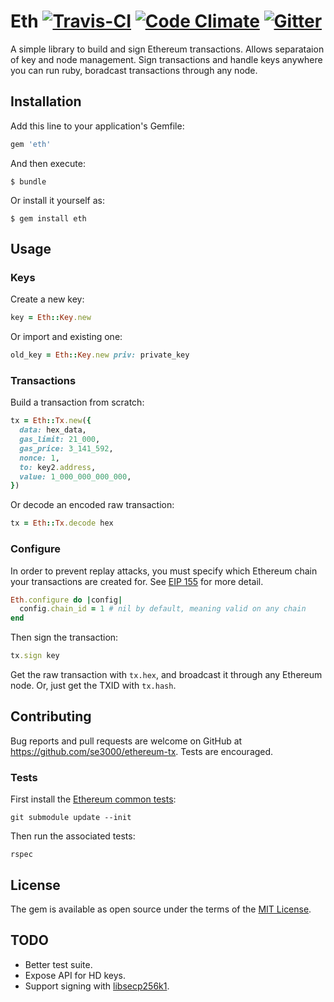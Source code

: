 # Eth [![Travis-CI](https://travis-ci.org/se3000/ruby-eth.svg?branch=master)](https://travis-ci.org/se3000/ruby-eth) [![Code Climate](https://codeclimate.com/github/se3000/ruby-eth/badges/gpa.svg)](https://codeclimate.com/github/se3000/ruby-eth) [![Gitter](https://badges.gitter.im/ruby-eth/Lobby.svg)](https://gitter.im/ruby-eth/Lobby)

A simple library to build and sign Ethereum transactions. Allows separataion of key and node management. Sign transactions and handle keys anywhere you can run ruby, boradcast transactions through any node.

## Installation

Add this line to your application's Gemfile:

```ruby
gem 'eth'
```

And then execute:

    $ bundle

Or install it yourself as:

    $ gem install eth

## Usage

### Keys
Create a new key:
```ruby
key = Eth::Key.new
```
Or import and existing one:
```ruby
old_key = Eth::Key.new priv: private_key
```

### Transactions

Build a transaction from scratch:
```ruby
tx = Eth::Tx.new({
  data: hex_data,
  gas_limit: 21_000,
  gas_price: 3_141_592,
  nonce: 1,
  to: key2.address,
  value: 1_000_000_000_000,
})
```
Or decode an encoded raw transaction:
```ruby
tx = Eth::Tx.decode hex
```

### Configure
In order to prevent replay attacks, you must specify which Ethereum chain your transactions are created for. See [EIP 155](https://github.com/ethereum/EIPs/issues/155) for more detail.
```ruby
Eth.configure do |config|
  config.chain_id = 1 # nil by default, meaning valid on any chain
end
```

Then sign the transaction:
```ruby
tx.sign key
```
Get the raw transaction with `tx.hex`, and broadcast it through any Ethereum node. Or, just get the TXID with `tx.hash`.


## Contributing

Bug reports and pull requests are welcome on GitHub at https://github.com/se3000/ethereum-tx. Tests are encouraged.

### Tests

First install the [Ethereum common tests](https://github.com/ethereum/tests):
```shell
git submodule update --init
```

Then run the associated tests:
```shell
rspec
```


## License

The gem is available as open source under the terms of the [MIT License](http://opensource.org/licenses/MIT).

## TODO
- Better test suite.
- Expose API for HD keys.
- Support signing with [libsecp256k1](https://github.com/bitcoin-core/secp256k1).
